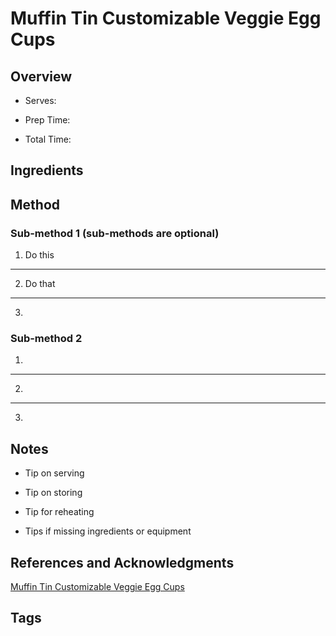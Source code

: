 # Muffin Tin Customizable Veggie Egg Cups

## Overview

- Serves:

- Prep Time:

- Total Time:

## Ingredients



## Method

### Sub-method 1 (sub-methods are optional)

1. Do this
---
2. Do that
---
3.

### Sub-method 2

1.
---
2.
---
3.

## Notes

- Tip on serving

- Tip on storing

- Tip for reheating

- Tips if missing ingredients or equipment

## References and Acknowledgments

[Muffin Tin Customizable Veggie Egg Cups](https://tasty.co/recipe/muffin-tin-customizable-veggie-egg-cups)

## Tags


